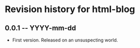# Revision history for html-blog

## 0.0.1 -- YYYY-mm-dd

* First version. Released on an unsuspecting world.
